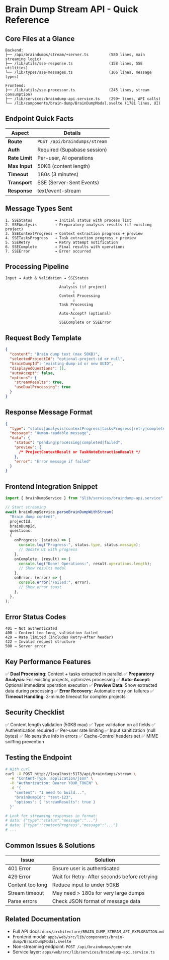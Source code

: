 # Brain Dump Stream API - Quick Reference

## Core Files at a Glance

```
Backend:
├── /api/braindumps/stream/+server.ts         (580 lines, main streaming logic)
├── /lib/utils/sse-response.ts                (158 lines, SSE utilities)
└── /lib/types/sse-messages.ts                (166 lines, message types)

Frontend:
├── /lib/utils/sse-processor.ts               (245 lines, stream consumption)
├── /lib/services/braindump-api.service.ts    (299+ lines, API calls)
└── /lib/components/brain-dump/BrainDumpModal.svelte (1781 lines, UI)
```

## Endpoint Quick Facts

| Aspect         | Details                       |
| -------------- | ----------------------------- |
| **Route**      | `POST /api/braindumps/stream` |
| **Auth**       | Required (Supabase session)   |
| **Rate Limit** | Per-user, AI operations       |
| **Max Input**  | 50KB (content length)         |
| **Timeout**    | 180s (3 minutes)              |
| **Transport**  | SSE (Server-Sent Events)      |
| **Response**   | text/event-stream             |

## Message Types Sent

```
1. SSEStatus          → Initial status with process list
2. SSEAnalysis        → Preparatory analysis results (if existing project)
3. SSEContextProgress → Context extraction progress + preview
4. SSETasksProgress   → Task extraction progress + preview
5. SSERetry           → Retry attempt notification
6. SSEComplete        → Final results with operations
7. SSEError           → Error occurred
```

## Processing Pipeline

```
Input → Auth & Validation → SSEStatus
                              ↓
                        Analysis (if project)
                              ↓
                        Context Processing
                              ↓
                        Task Processing
                              ↓
                        Auto-Accept? (optional)
                              ↓
                        SSEComplete or SSEError
```

## Request Body Template

```json
{
  "content": "Brain dump text (max 50KB)",
  "selectedProjectId": "optional-project-id or null",
  "brainDumpId": "existing-dump-id or new UUID",
  "displayedQuestions": [],
  "autoAccept": false,
  "options": {
    "streamResults": true,
    "useDualProcessing": true
  }
}
```

## Response Message Format

```json
{
  "type": "status|analysis|contextProgress|tasksProgress|retry|complete|error",
  "message": "Human-readable message",
  "data": {
    "status": "pending|processing|completed|failed",
    "preview": {
      /* ProjectContextResult or TaskNoteExtractionResult */
    },
    "error": "Error message if failed"
  }
}
```

## Frontend Integration Snippet

```typescript
import { brainDumpService } from "$lib/services/braindump-api.service";

// Start streaming
await brainDumpService.parseBrainDumpWithStream(
  "Brain dump content",
  projectId,
  brainDumpId,
  questions,
  {
    onProgress: (status) => {
      console.log("Progress:", status.type, status.message);
      // Update UI with progress
    },
    onComplete: (result) => {
      console.log("Done! Operations:", result.operations.length);
      // Show results modal
    },
    onError: (error) => {
      console.error("Failed:", error);
      // Show error toast
    },
  },
);
```

## Error Status Codes

```
401 → Not authenticated
400 → Content too long, validation failed
429 → Rate limited (includes Retry-After header)
422 → Invalid request structure
500 → Server error
```

## Key Performance Features

✅ **Dual Processing**: Context + tasks extracted in parallel
✅ **Preparatory Analysis**: For existing projects, optimizes processing
✅ **Auto-Accept**: Optional immediate operation execution
✅ **Preview Data**: Show extracted data during processing
✅ **Error Recovery**: Automatic retry on failures
✅ **Timeout Handling**: 3-minute timeout for complex projects

## Security Checklist

✅ Content length validation (50KB max)
✅ Type validation on all fields
✅ Authentication required
✅ Per-user rate limiting
✅ Input sanitization (null bytes)
✅ No sensitive info in errors
✅ Cache-Control headers set
✅ MIME sniffing prevention

## Testing the Endpoint

```bash
# With curl
curl -X POST http://localhost:5173/api/braindumps/stream \
  -H "Content-Type: application/json" \
  -H "Authorization: Bearer YOUR_TOKEN" \
  -d '{
    "content": "I need to build...",
    "brainDumpId": "test-123",
    "options": { "streamResults": true }
  }'

# Look for streaming responses in format:
# data: {"type":"status","message":"..."}
# data: {"type":"contextProgress","message":"..."}
# ...
```

## Common Issues & Solutions

| Issue            | Solution                                     |
| ---------------- | -------------------------------------------- |
| 401 Error        | Ensure user is authenticated                 |
| 429 Error        | Wait for Retry-After seconds before retrying |
| Content too long | Reduce input to under 50KB                   |
| Stream timeout   | May need > 180s for very large dumps         |
| Parse errors     | Check JSON format of message data            |

## Related Documentation

- Full API docs: `docs/architecture/BRAIN_DUMP_STREAM_API_EXPLORATION.md`
- Frontend modal: `apps/web/src/lib/components/brain-dump/BrainDumpModal.svelte`
- Non-streaming endpoint: `POST /api/braindumps/generate`
- Service layer: `apps/web/src/lib/services/braindump-api.service.ts`
